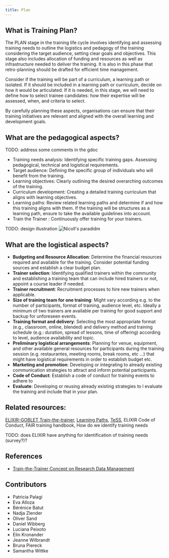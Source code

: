 ```yaml
---
title: Plan
---
```


## What is Training Plan?

The PLAN stage in the training life cycle involves identifying and assessing training needs to outline the logistics and pedagogy of the training considering the target audience, setting clear goals and objectives. This stage also includes allocation of funding and resources as well as infrastructure needed to deliver the training. It is also in this phase that retro-planning should be drafted for efficient time management.

Consider if the training will be part of a curriculum, a learning path or isolated. If it should be included in a learning path or curriculum, decide on how it would be articulated. If it is needed, in this stage, we will need to define how to select trainee candidates: how their expertise will be assessed, when, and criteria to select.

By carefully planning these aspects, organisations can ensure that their training initiatives are relevant and aligned with the overall learning and development goals.

## What are the pedagogical aspects?

TODO: address some comments in the gdoc

- Training needs analysis: Identifying specific training gaps. Assessing pedagogical, technical and logistical requirements.
- Target audience: Defining the specific group of individuals who will benefit from the training.
- Learning objectives: Clearly outlining the desired overarching outcomes of the training.
- Curriculum development: Creating a detailed training curriculum that aligns with learning objectives.
- Learning paths: Review related learning paths and determine if and how this training aligns with them. If the training will be structures as a learning path, ensure to take the available guidelines into account.
- Train the Trainer : Continuously offer training for your trainers. 

TODO: design illustration 
![Nicoll's paradidm](assets/img/screenshots/allegra-via-f1000.png)

## What are the logistical aspects?

* **Budgeting and Resource Allocation**: Determine the financial resources required and available for the training. Consider potential funding sources and establish a clear budget plan.
* **Trainer selection**: Identifying qualified trainers within the community and establishing a training team that can include hired trainers or not, appoint a course leader if needed. 
* **Trainer recruitment**:  Recruitment processes to hire new trainers when applicable. 
* **Size of training team for one training**: Might vary according e.g. to the number of participants, format of training, audience level, etc. Ideally a minimum of two trainers are available per training for good support and backup for unforeseen events.
* **Training format and delivery**: Selecting the most appropriate format (e.g., classroom, online, blended) and delivery method and training schedule (e.g.: duration, spread of lessons, time of offering) according to level, audience availability and topic.
* **Preliminary logistical arrangements**: Planning for venue, equipment, and other available general resources for participants during the training session (e.g. restaurantes, meeting rooms, break rooms, etc …) that might have  logistical requirements in order to establish budget etc. 
* **Marketing and promotion**: Developing or integrating to already existing  communication strategies to attract and inform potential participants.
* **Code of Conduct**: Establish a code of conduct for training events to adhere to
* **Evaluate**: Developing or reusing already existing strategies to l evaluate the training and include that in your plan.

## Related resources: 
[ELIXIR-GOBLET Train-the-trainer](train-the-trainer), [Learning Paths](learning-paths), [TeSS](tess), ELIXIR Code of Conduct, FAIR training handbook, How do we identify training needs

TODO: does ELIXIR have anything for identification of training needs (survey?)?

## References	
- [Train-the-Trainer Concept on Research Data Management](https://doi.org/10.5281/zenodo.13927613)

## Contributors

* Patricia Palagi 
* Eva Alloza 
* Bérénice Batut
* Nadja Zlender
* Oliver Sand
* Daniel Wibberg 
* Luciana Peixoto
* Elin Kronander
* Jeanne Wilbrandt
* Bruna Piereck
* Samantha Wittke




